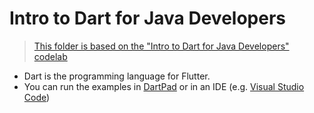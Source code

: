 # Intro to Dart for Java Developers

> [This folder is based on the "Intro to Dart for Java Developers" codelab](https://codelabs.developers.google.com/codelabs/from-java-to-dart)

* Dart is the programming language for Flutter.
* You can run the examples in [DartPad](https://dartpad.dartlang.org/) or in an IDE (e.g. [Visual Studio Code](https://marketplace.visualstudio.com/items?itemName=Dart-Code.dart-code))

